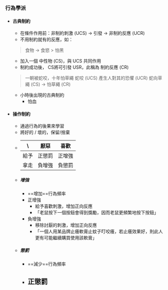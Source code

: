 ### 行為學派
- #### 古典制約
	- 在條件作用前：非制約刺激 (UCS) -> 引發 -> 非制約反應 (UCR)
	- 不用制約就有的反應，如：
	> 食物 -> 食慾
		> 怕黑
	- 加入一個 中性物 (CS)，與 UCS 共同作用
	- 制約成功後， CS將可引發 USR，此稱為 制約反應 (CR)

	> 一朝被蛇咬，十年怕草繩
	> 蛇咬 (UCS) 產生人對其的恐懼 (UCR)
	> 蛇向草繩 (CS) -> 怕草繩 (CR)
	- 小時後出現的古典制約
		- 怕血

- #### 操作制約		
	- 通過行為的後果來學習
	- 將好的 / 壞的，保留/捨棄
	-  \ |厭惡| 喜歡
			:--:|:--:|:--:
			給予| 正懲罰 | 正增強 
			拿走| 負增強 | 負懲罰
	- ##### 增強
		- ==增加==行為頻率
		- 正增強
			- 給予喜歡刺激，增加正向反應
			- 「老鼠按下一個按鈕會得到獎勵，因而老鼠更頻繁地按下按鈕」
		- 負增強
			- 移除討厭的刺激，增加正向反應
			- 「一個人用某品牌止癢軟膏止蚊子叮咬癢，若止癢效果好，則此人更有可能繼續購買使用該軟膏」
	- ##### 懲罰
		- ==減少==行為頻率
		- 正懲罰
			- 